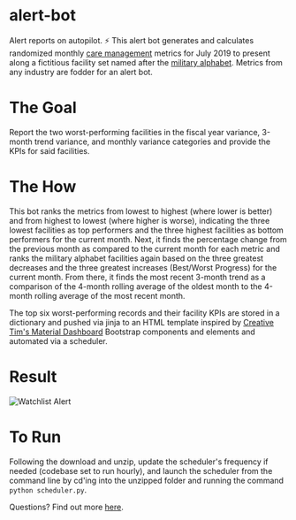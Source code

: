 # alert-bot
Alert reports on autopilot. :zap:
This alert bot generates and calculates randomized monthly [care management](https://www.ahrq.gov/ncepcr/care/coordination/mgmt.html) metrics for July 2019 to present along a fictitious facility set named after the [military alphabet](https://en.wikipedia.org/wiki/NATO_phonetic_alphabet). Metrics from any industry are fodder for an alert bot.

# The Goal
Report the two worst-performing facilities in the fiscal year variance, 3-month trend variance, and monthly variance categories and provide the KPIs for said facilities.

# The How
This bot ranks the metrics from lowest to highest (where lower is better) and from highest to lowest (where higher is worse), indicating the three lowest facilities as top performers and the three highest facilities as bottom performers for the current month. Next, it finds the percentage change from the previous month as compared to the current month for each metric and ranks the military alphabet facilities again based on the three greatest decreases and the three greatest increases (Best/Worst Progress) for the current month. From there, it finds the most recent 3-month trend as a comparison of the 4-month rolling average of the oldest month to the 4-month rolling average of the most recent month. 

The top six worst-performing records and their facility KPIs are stored in a dictionary and pushed via jinja to an HTML template inspired by [Creative Tim's Material Dashboard](https://demos.creative-tim.com/material-dashboard/examples/dashboard.html) Bootstrap components and elements and automated via a scheduler.

# Result 
![Watchlist Alert](https://user-images.githubusercontent.com/90014766/131950968-58e6e464-824d-4856-a88e-1f2ceb8678b1.png)

# To Run
Following the download and unzip, update the scheduler's frequency if needed (codebase set to run hourly), and launch the scheduler from the command line by cd'ing into the unzipped folder and running the command  `python scheduler.py`.


Questions? Find out more [here](https://www.beccamayers.com).
